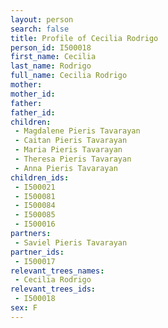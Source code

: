 ```yaml
---
layout: person
search: false
title: Profile of Cecilia Rodrigo
person_id: I500018
first_name: Cecilia
last_name: Rodrigo
full_name: Cecilia Rodrigo
mother: 
mother_id: 
father: 
father_id: 
children:
 - Magdalene Pieris Tavarayan
 - Caitan Pieris Tavarayan
 - Maria Pieris Tavarayan
 - Theresa Pieris Tavarayan
 - Anna Pieris Tavarayan
children_ids:
 - I500021
 - I500081
 - I500084
 - I500085
 - I500016
partners:
 - Saviel Pieris Tavarayan
partner_ids:
 - I500017
relevant_trees_names:
 - Cecilia Rodrigo
relevant_trees_ids:
 - I500018
sex: F
---
```


